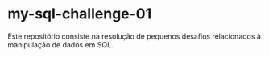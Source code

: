 # my-sql-challenge-01
Este repositório consiste na resolução de pequenos desafios relacionados à manipulação de dados em SQL.
